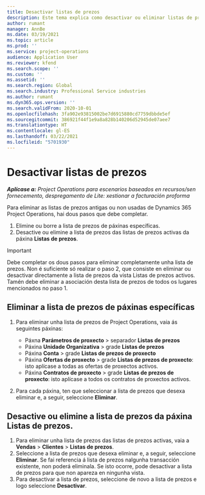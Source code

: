 ```yaml
---
title: Desactivar listas de prezos
description: Este tema explica como desactivar ou eliminar listas de prezos non usadas ou antigas.
author: rumant
manager: AnnBe
ms.date: 03/19/2021
ms.topic: article
ms.prod: ''
ms.service: project-operations
audience: Application User
ms.reviewer: kfend
ms.search.scope: ''
ms.custom: ''
ms.assetid: ''
ms.search.region: Global
ms.search.industry: Professional Service industries
ms.author: rumant
ms.dyn365.ops.version: ''
ms.search.validFrom: 2020-10-01
ms.openlocfilehash: 3fa902e93815002be7d6915880cd7759dbbde5ef
ms.sourcegitcommit: 386921f44f1e9a8a828b140206d52945de07aee7
ms.translationtype: HT
ms.contentlocale: gl-ES
ms.lasthandoff: 03/22/2021
ms.locfileid: "5701930"
---
```

# <a name="deactivate-price-lists"></a>Desactivar listas de prezos 

_**Aplícase a:** Project Operations para escenarios baseados en recursos/sen fornecemento, despregamento de Lite: xestionar a facturación proforma_

Para eliminar as listas de prezos antigas ou non usadas de Dynamics 365 Project Operations, hai dous pasos que debe completar. 

1. Elimine ou borre a lista de prezos de páxinas específicas.
2. Desactive ou elimine a lista de prezos das listas de prezos activas da páxina **Listas de prezos**.

>[!IMPORTANT]
> Debe completar os dous pasos para eliminar completamente unha lista de prezos. Non é suficiente só realizar o paso 2, que consiste en eliminar ou desactivar directamente a lista de prezos da vista Listas de prezos activos. Tamén debe eliminar a asociación desta lista de prezos de todos os lugares mencionados no paso 1.

## <a name="delete-the-price-list-from-specific-pages"></a>Eliminar a lista de prezos de páxinas específicas
1. Para eliminar unha lista de prezos de Project Operations, vaia ás seguintes páxinas:  

      - Páxna **Parámetros de proxecto** > separador **Listas de prezos**
      - Páxina **Unidade Organizativa** > grade **Listas de prezos**
      - Páxina **Conta** > grade **Listas de prezos de proxecto**
      - Páxina **Ofertas de proxecto** > grade **Listas de prezos de proxecto**: isto aplícase a todas as ofertas de proxectos activos.
      - Páxina **Contratos de proxecto** > grade **Listas de prezos de proxecto**: isto aplícase a todos os contratos de proxectos activos.

 2. Para cada páxina, ten que seleccionar a lista de prezos que desexa eliminar e, a seguir, seleccione **Eliminar**. 
 
## <a name="delete-or-deactivate-the-price-list-from-the-price-lists-page"></a>Desactive ou elimine a lista de prezos da páxina Listas de prezos.
 
1. Para eliminar unha lista de prezos das listas de prezos activas, vaia a **Vendas** > **Clientes** > **Listas de prezos**. 
2. Seleccione a lista de prezos que desexa eliminar e, a seguir, seleccione **Eliminar**. Se fai referencia á lista de prezos nalgunha transacción existente, non poderá eliminala. Se isto ocorre, pode desactivar a lista de prezos para que non apareza en ningunha vista. 
3. Para desactivar a lista de prezos, seleccione de novo a lista de prezos e logo seleccione **Desactivar**.   
